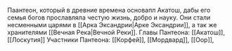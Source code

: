 Паантеон, который в древние времена основапл Акатош, дабы его семья богов прославляла честую жизнь, добро и науку. Они стали несменными царями в [[Арка Эксандрии|Арке Эксандрии]], а так же хранителями [[Вечная Река|Вечной Реки]]. 
Главы Пантеона: [[Акатош]], [[Лоскутия]]
Участники Пантеона: [[Корфей]], [[Мордвард]], [[Оор]], 
